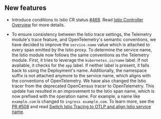 
## New features

- Introduce conditions to Istio CR status [#468](https://github.com/kyma-project/istio/issues/468). Read [Istio Controller Overview](https://github.com/kyma-project/istio/blob/release-1.3/docs/user/00-10-overview-istio-controller.md) for more details.

- To ensure consistency between the Istio trace settings, the Telemetry module's trace feature, and OpenTelemetry's semantic conventions, we have decided to improve the `service.name` value which is attached to every span emitted by the Istio proxy.
  To determine the service name, the Istio module now follows the same conventions as the Telemetry module. First, it tries to leverage the `kubernetes.io/name` label. If not available, it checks for the `app` label. If neither label is present, it falls back to using the Deployment's name.
  Additionally, the namespace suffix is not attached anymore to the service name, which aligns with the conventions of OpenTelemetry.
   We have also changed the Istio tracer from the deprecated OpenCensus tracer to OpenTelemetry. This update has resulted in an improvement to the Istio span name, which is now prefixed with the operation name. For example, a name like `example.com` is changed to `ingress example.com`.
   To learn more, see the [PR #508](https://github.com/kyma-project/istio/pull/508) and read [Switch Istio Tracing to OTLP and align Istio service name](https://github.com/kyma-project/telemetry-manager/issues/557).